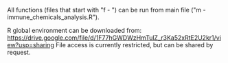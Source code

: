 All functions (files that start with "f - ") can be run from main file ("m - immune_chemicals_analysis.R").

R global environment can be downloaded from: https://drive.google.com/file/d/1F77hGWDWzHmTulZ_r3Ka52xRtE2U2kr1/view?usp=sharing
File access is currently restricted, but can be shared by request.
